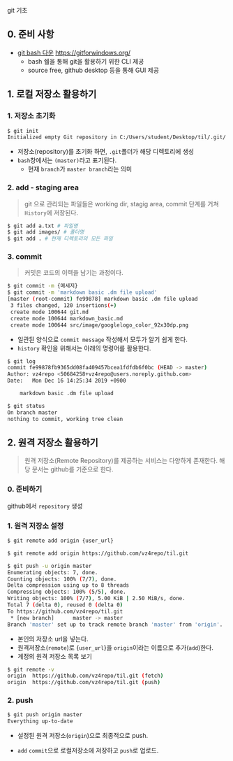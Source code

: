 git 기초

## 0. 준비 사항

* [git bash 다운](https://gitforwindows.org/) https://gitforwindows.org/
  * bash 쉘을 통해 git을 활용하기 위한 CLI 제공
  * source free, github desktop 등을 통해 GUI 제공

## 1. 로컬 저장소 활용하기

### 1. 저장소 초기화

```bash
$ git init
Initialized empty Git repository in C:/Users/student/Desktop/til/.git/
```

* 저장소(repository)를 초기화 하면, `.git`폴더가 해당 디렉토리에 생성
* `bash`창에서는 `(master)`라고 표기된다.
  * 현재 `branch`가 `master branch`라는 의미

### 2. add - staging area

> git 으로 관리되는 파일들은 working dir, stagig area, commit  단계를 거쳐 `History`에 저장된다.

```bash
$ git add a.txt # 파일명
$ git add images/ # 폴더명
$ git add . # 현재 디렉토리의 모든 파일
```



### 3. commit

> 커밋은 코드의 이력을 남기는 과정이다.

```bash
$ git commit -m {메세지}
$ git commit -m 'markdown basic .dm file upload'
[master (root-commit) fe99878] markdown basic .dm file upload
 3 files changed, 120 insertions(+)
 create mode 100644 git.md
 create mode 100644 markdown_basic.md
 create mode 100644 src/image/googlelogo_color_92x30dp.png
```

* 일관된 양식으로 `commit message` 작성해서 모두가 알기 쉽게 한다.
* `history` 확인을 위해서는 아래의 명령어를 활용한다.

```bash
$ git log
commit fe99878fb9365dd08fa409457bcea1fdfdb6f0bc (HEAD -> master)
Author: vz4repo <50684258+vz4repo@users.noreply.github.com>
Date:   Mon Dec 16 14:25:34 2019 +0900

    markdown basic .dm file upload
```

```bash
$ git status
On branch master
nothing to commit, working tree clean
```



## 2. 원격 저장소 활용하기
> 원격 저장소(Remote Repository)를 제공하는 서비스는 다양하게 존재한다. 해당 문서는 github를 기준으로 한다.

### 0. 준비하기

github에서 `repository` 생성

### 1. 원격 저장소 설정

```bash
$ git remote add origin {user_url}

$ git remote add origin https://github.com/vz4repo/til.git

$ git push -u origin master
Enumerating objects: 7, done.
Counting objects: 100% (7/7), done.
Delta compression using up to 8 threads
Compressing objects: 100% (5/5), done.
Writing objects: 100% (7/7), 5.00 KiB | 2.50 MiB/s, done.
Total 7 (delta 0), reused 0 (delta 0)
To https://github.com/vz4repo/til.git
 * [new branch]      master -> master
Branch 'master' set up to track remote branch 'master' from 'origin'.
```

* 본인의 저장소 url을 넣는다.
* 원격저장소(`remote`)로 {`user_url`}을 `origin`이라는 이름으로 추가(`add`)한다.
* 계정의 원격 저장소 목록 보기

```bash
$ git remote -v
origin  https://github.com/vz4repo/til.git (fetch)
origin  https://github.com/vz4repo/til.git (push)
```

### 2. push

```bash
$ git push origin master
Everything up-to-date
```

* 설정된 원격 저장소(`origin`)으로 최종적으로 push.

* `add` `commit`으로 로컬저장소에 저장하고 `push`로 업로드.